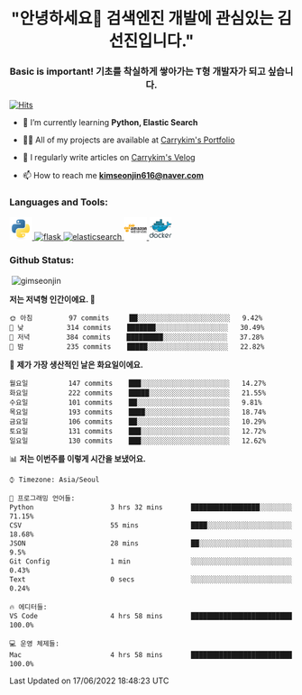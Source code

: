<h1 align="center">"안녕하세요👋 검색엔진 개발에 관심있는 김선진입니다."</h1>
<h3 align="center">Basic is important! 기초를 착실하게 쌓아가는 T형 개발자가 되고 싶습니다.</h3>

[![Hits](https://hits.seeyoufarm.com/api/count/incr/badge.svg?url=https%3A%2F%2Fgithub.com%2Fgimseonjin&count_bg=%2318BFE5&title_bg=%23555555&icon=ko-fi.svg&icon_color=%23E7E7E7&title=hits&edge_flat=false)](https://hits.seeyoufarm.com)

- 🌱 I’m currently learning **Python, Elastic Search**

- 👨‍💻 All of my projects are available at [Carrykim's Portfolio](https://elderly-gruyere-ed2.notion.site/0-a2fe0ade7c354a749153cd7544fbd685)

- 📝 I regularly write articles on [Carrykim's Velog](https://velog.io/@carrykim)

- 📫 How to reach me **kimseonjin616@naver.com**


<h3 align="left">Languages and Tools:</h3>
<p align="left"> 
 <a href="https://www.python.org" target="_blank" rel="noreferrer"> 
  <img src="https://raw.githubusercontent.com/devicons/devicon/master/icons/python/python-original.svg" alt="python" width="8%" height="8%"/> 
 </a>
 <a href="https://flask.palletsprojects.com/" target="_blank" rel="noreferrer"> <img src="https://www.vectorlogo.zone/logos/pocoo_flask/pocoo_flask-icon.svg" alt="flask" width="8%" height="8%"/> </a> <a href="https://www.elastic.co" target="_blank" rel="noreferrer"> <img src="https://www.vectorlogo.zone/logos/elastic/elastic-icon.svg" alt="elasticsearch" width="8%" height="8%"/> </a> <a href="https://aws.amazon.com" target="_blank" rel="noreferrer"> <img src="https://raw.githubusercontent.com/devicons/devicon/master/icons/amazonwebservices/amazonwebservices-original-wordmark.svg" alt="aws" width="8%" height="8%"/> </a> <a href="https://www.docker.com/" target="_blank" rel="noreferrer"> <img src="https://raw.githubusercontent.com/devicons/devicon/master/icons/docker/docker-original-wordmark.svg" alt="docker" width="8%" height="8%"/> </a>   </p>


<h3 align="left">Github Status:</h3>
<p align="left">
 <p>&nbsp;<img align="center" src="https://github-readme-stats.vercel.app/api?username=gimseonjin&show_icons=true&locale=en" alt="gimseonjin" /></p>
</p>


<!--START_SECTION:waka-->
**저는 저녁형 인간이에요. 🦉** 

```text
🌞 아침         97 commits     ██░░░░░░░░░░░░░░░░░░░░░░░   9.42% 
🌆 낮　         314 commits    ███████░░░░░░░░░░░░░░░░░░   30.49% 
🌃 저녁         384 commits    █████████░░░░░░░░░░░░░░░░   37.28% 
🌙 밤　         235 commits    █████░░░░░░░░░░░░░░░░░░░░   22.82%

```
📅 **제가 가장 생산적인 날은 화요일이에요.** 

```text
월요일          147 commits    ███░░░░░░░░░░░░░░░░░░░░░░   14.27% 
화요일          222 commits    █████░░░░░░░░░░░░░░░░░░░░   21.55% 
수요일          101 commits    ██░░░░░░░░░░░░░░░░░░░░░░░   9.81% 
목요일          193 commits    ████░░░░░░░░░░░░░░░░░░░░░   18.74% 
금요일          106 commits    ██░░░░░░░░░░░░░░░░░░░░░░░   10.29% 
토요일          131 commits    ███░░░░░░░░░░░░░░░░░░░░░░   12.72% 
일요일          130 commits    ███░░░░░░░░░░░░░░░░░░░░░░   12.62%

```


📊 **저는 이번주를 이렇게 시간을 보냈어요.** 

```text
⌚︎ Timezone: Asia/Seoul

💬 프로그래밍 언어들: 
Python                   3 hrs 32 mins       █████████████████░░░░░░░░   71.15% 
CSV                      55 mins             ████░░░░░░░░░░░░░░░░░░░░░   18.68% 
JSON                     28 mins             ██░░░░░░░░░░░░░░░░░░░░░░░   9.5% 
Git Config               1 min               ░░░░░░░░░░░░░░░░░░░░░░░░░   0.43% 
Text                     0 secs              ░░░░░░░░░░░░░░░░░░░░░░░░░   0.24%

🔥 에디터들: 
VS Code                  4 hrs 58 mins       █████████████████████████   100.0%

💻 운영 체제들: 
Mac                      4 hrs 58 mins       █████████████████████████   100.0%

```


 Last Updated on 17/06/2022 18:48:23 UTC
<!--END_SECTION:waka-->
